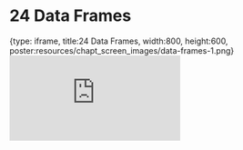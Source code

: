 # 24 Data Frames
 
{type: iframe, title:24 Data Frames, width:800, height:600, poster:resources/chapt_screen_images/data-frames-1.png}
![](https://datatrail-jhu.github.io/DataTrail_ReOrg/no_toc/data-frames-1.html)
 

 
